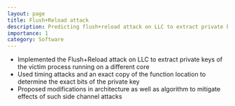 ```yaml
---
layout: page
title: Flush+Reload attack
description: Predicting flush+reload attack on LLC to extract private keys
importance: 1
category: Software
---
```


- Implemented the Flush+Reload attack on LLC to extract private keys of the victim process running on a different core
- Used timing attacks and an exact copy of the function location to determine the exact bits of the private key
- Proposed modifications in architecture as well as algorithm to mitigate effects of such side channel attacks 
